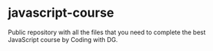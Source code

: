# javascript-course
Public repository with all the files that you need to complete the best JavaScript course by Coding with DG.
